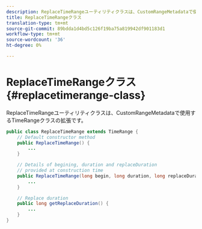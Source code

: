 ```yaml
---
description: ReplaceTimeRangeユーティリティクラスは、CustomRangeMetadataで使用するTimeRangeクラスの拡張です。
title: ReplaceTimeRangeクラス
translation-type: tm+mt
source-git-commit: 89bdda1d4bd5c126f19ba75a819942df901183d1
workflow-type: tm+mt
source-wordcount: '36'
ht-degree: 0%

---
```



# ReplaceTimeRangeクラス{#replacetimerange-class}

ReplaceTimeRangeユーティリティクラスは、CustomRangeMetadataで使用するTimeRangeクラスの拡張です。

```java
public class ReplaceTimeRange extends TimeRange {
    // Default constructor method
    public ReplaceTimeRange() { 
        ... 
    }

    // Details of begining, duration and replaceDuration 
    // provided at construction time 
    public ReplaceTimeRange(long begin, long duration, long replaceDuration) { 
        ... 
    }

    // Replace duration
    public long getReplaceDuration() { 
        ... 
    }
}
```

